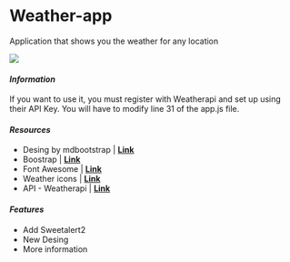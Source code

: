 # Weather-app
Application that shows you the weather for any location

![](https://i.postimg.cc/TYH0C31d/Sin-t-tulo.png)

#### *Information*
If you want to use it, you must register with Weatherapi and set up using their API Key. You will have to modify line 31 of the app.js file.

#### *Resources*
- Desing by mdbootstrap | **[Link](https://mdbootstrap.com/docs/standard/extended/weather/#!)**
- Boostrap | **[Link](https://getbootstrap.com/)**
- Font Awesome | **[Link](https://cdnjs.com/libraries/font-awesome)**
- Weather icons | **[Link](https://www.weatherapi.com/docs/#weather-icons)**
- API - Weatherapi | **[Link](https://www.weatherapi.com/)**

#### *Features*
- Add Sweetalert2
- New Desing
- More information
